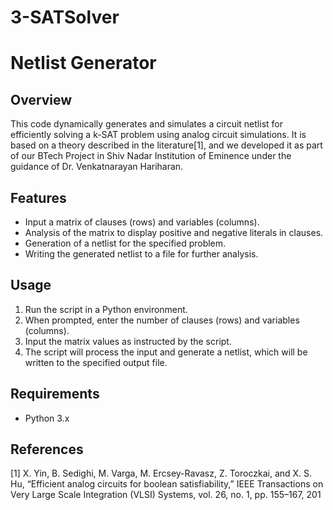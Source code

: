 # 3-SATSolver
# Netlist Generator

## Overview
This code dynamically generates and simulates a circuit netlist for efficiently solving a k-SAT problem using analog circuit simulations. It is based on a theory described in the literature[1], and we developed it as part of our BTech Project in Shiv Nadar Institution of Eminence under the guidance of Dr. Venkatnarayan Hariharan.

## Features
- Input a matrix of clauses (rows) and variables (columns).
- Analysis of the matrix to display positive and negative literals in clauses.
- Generation of a netlist for the specified problem.
- Writing the generated netlist to a file for further analysis.

## Usage
1. Run the script in a Python environment.
2. When prompted, enter the number of clauses (rows) and variables (columns).
3. Input the matrix values as instructed by the script.
4. The script will process the input and generate a netlist, which will be written to the specified output file.

## Requirements
- Python 3.x

## References
[1] X. Yin, B. Sedighi, M. Varga, M. Ercsey-Ravasz, Z. Toroczkai, and X. S. Hu, “Efficient analog circuits for boolean satisfiability,” IEEE Transactions on Very Large Scale Integration (VLSI) Systems, vol. 26, no. 1, pp. 155–167, 201
